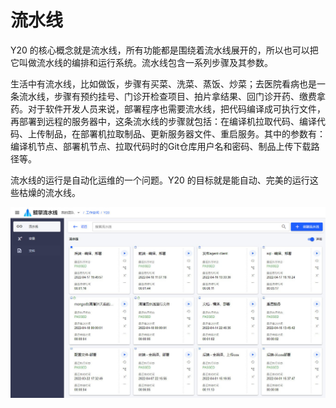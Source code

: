 # 流水线

Y20 的核心概念就是流水线，所有功能都是围绕着流水线展开的，所以也可以把它叫做流水线的编排和运行系统。流水线包含一系列步骤及其参数。

生活中有流水线，比如做饭，步骤有买菜、洗菜、蒸饭、炒菜；去医院看病也是一条流水线，步骤有预约挂号、门诊开检查项目、拍片拿结果、回门诊开药、缴费拿药。对于软件开发人员来说，部署程序也需要流水线，把代码编译成可执行文件，再部署到远程的服务器中，这条流水线的步骤就包括：在编译机拉取代码、编译代码、上传制品，在部署机拉取制品、更新服务器文件、重启服务。其中的参数有：编译机节点、部署机节点、拉取代码时的Git仓库用户名和密码、制品上传下载路径等。

流水线的运行是自动化运维的一个问题。Y20 的目标就是能自动、完美的运行这些枯燥的流水线。

![流水线列表](../img/project-pipeline.jpg)
